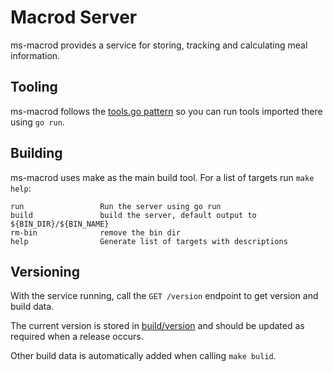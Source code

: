 # Macrod Server

ms-macrod provides a service for storing, tracking and calculating meal information.

## Tooling 

ms-macrod follows the [tools.go pattern](https://www.jvt.me/posts/2022/06/15/go-tools-dependency-management/)
so you can run tools imported there using `go run`.

## Building 

ms-macrod uses make as the main build tool. For a list of targets run `make help`:

```text
run                 Run the server using go run
build               build the server, default output to ${BIN_DIR}/${BIN_NAME}
rm-bin              remove the bin dir
help                Generate list of targets with descriptions
```

## Versioning

With the service running, call the `GET /version` endpoint to get version
and build data. 

The current version is stored in [build/version](build/version) and should be
updated as required when a release occurs.

Other build data is automatically added when calling `make bulid`.